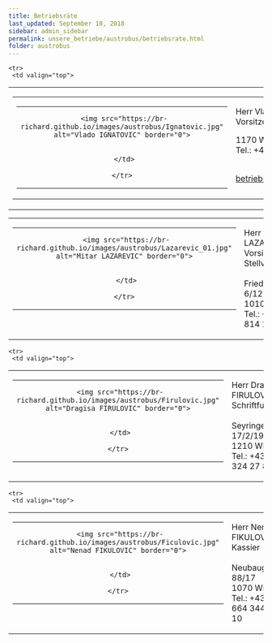 ```yaml
---
title: Betriebsräte
last_updated: September 10, 2018
sidebar: admin_sidebar
permalink: unsere_betriebe/austrobus/betriebsrate.html
folder: austrobus
---
```

<table cellpadding="0" cellspacing="0" border="0" summary="">
<tbody><tr>
     <td valign="top">
<!-- cacheInfo : b4a21dc7497fb3771dde96e13e9cd5d4 -->
<table cellpadding="0" cellspacing="0" border="0" summary="">
 <tbody><tr>
  <td valign="top" class="lauftext">
   <table cellpadding="0" cellspacing="0" border="0" summary="">
    <tbody><tr>
     <td width="217" class="kontaktimage" align="center" valign="middle">
     
     <img src="https://br-richard.github.io/images/austrobus/Ignatovic.jpg" alt="Vlado IGNATOVIC" border="0">
     
		 
     </td>
     
    </tr>
   </tbody></table>
  </td>
  <td valign="top" class="lauftext" width="217">
   
   <span class="kontaktname">Herr Vlado IGNATOVIC </span><br>
   <span class="kontaktfunktion">Vorsitzender</span><br>
   
   1170 Wien
   <br>Tel.: +43-664 814 13 68
   
   <br><a href="mailto:betriebsrat.austrobus@gmail.com" class="kontaktemail">betriebsrat.austrobus@gmail.com</a>
  </td>
 </tr>
 
 
 
 
 
</tbody></table><!-- R:0.023080825805664  --></td>
    </tr>


    
    
    

    <tr>
     <td valign="top">
<!-- cacheInfo : 3e6e886f00d84a13f50ee56a3d90dadc -->
<table cellpadding="0" cellspacing="0" border="0" summary="">
 <tbody><tr>
  <td valign="top" class="lauftext">
   <table cellpadding="0" cellspacing="0" border="0" summary="">
    <tbody><tr>
     <td width="217" class="kontaktimage" align="center" valign="middle">
     
     <img src="https://br-richard.github.io/images/austrobus/Lazarevic_01.jpg" alt="Mitar LAZAREVIC" border="0">
     
		 
     </td>
     
    </tr>
   </tbody></table>
  </td>
  <td valign="top" class="lauftext" width="217">
   
   <span class="kontaktname">Herr Mitar LAZAREVIC </span><br>
   <span class="kontaktfunktion">Vorsitzender Stellvertreter</span><br>
   <br>Friedrichstraße 6/12<br>
   1010 Wien
   <br>Tel.: +43-664 814 13 76
   
   
  </td>
 </tr>
 
 
 
 
 
</tbody></table><!-- R:0.012902975082397  --></td>
    </tr>


    
    
    

    <tr>
     <td valign="top">
<!-- cacheInfo : c44713cbab83ce8103b7522b72e331e7 -->
<table cellpadding="0" cellspacing="0" border="0" summary="">
 <tbody><tr>
  <td valign="top" class="lauftext">
   <table cellpadding="0" cellspacing="0" border="0" summary="">
    <tbody><tr>
     <td width="217" class="kontaktimage" align="center" valign="middle">
     
     <img src="https://br-richard.github.io/images/austrobus/Firulovic.jpg" alt="Dragisa FIRULOVIC" border="0">
     
		 
     </td>
     
    </tr>
   </tbody></table>
  </td>
  <td valign="top" class="lauftext" width="217">
   
   <span class="kontaktname">Herr Dragisa FIRULOVIC </span><br>
   <span class="kontaktfunktion">Schriftfuehrer</span><br>
   <br>Seyringerstrasse 17/2/19<br>
   1210 Wien
   <br>Tel.: +43-676 324 27 80
   
   
  </td>
 </tr>
 
 
 
 
 
</tbody></table><!-- R:0.012723922729492  --></td>
    </tr>


    
    
    

    <tr>
     <td valign="top">
<!-- cacheInfo : 2207f254cce85e8cbb050c99ccc7adf8 -->
<table cellpadding="0" cellspacing="0" border="0" summary="">
 <tbody><tr>
  <td valign="top" class="lauftext">
   <table cellpadding="0" cellspacing="0" border="0" summary="">
    <tbody><tr>
     <td width="217" class="kontaktimage" align="center" valign="middle">
     
     <img src="https://br-richard.github.io/images/austrobus/Ficulovic.jpg" alt="Nenad FIKULOVIC" border="0">
     
		 
     </td>
     
    </tr>
   </tbody></table>
  </td>
  <td valign="top" class="lauftext" width="217">
   
   <span class="kontaktname">Herr Nenad FIKULOVIC </span><br>
   <span class="kontaktfunktion">Kassier</span><br>
   <br>Neubaugasse 88/17<br>
   1070 Wien
   <br>Tel.: +43-664 344 13 10
   
   
  </td>
 </tr>
 
 
 
 
 
</tbody></table><!-- R:0.012722969055176  --></td>
    </tr>

    
    
   </tbody></table>

